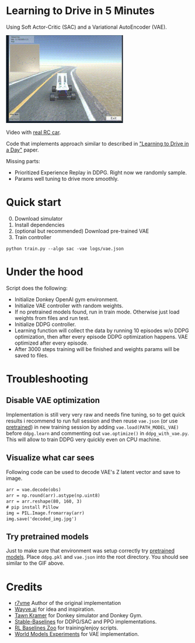 # Learning to Drive in 5 Minutes

Using Soft Actor-Critic (SAC) and a Variational AutoEncoder (VAE).


![result](content/example-after-3000-steps.gif)

Video with [real RC car](https://www.youtube.com/watch?v=6JUjDw9tfD4).

Code that implements approach similar to described in ["Learning to Drive in a Day"](https://arxiv.org/pdf/1807.00412.pdf) paper.

Missing parts:
- Prioritized Experience Replay in DDPG. Right now we randomly sample.
- Params well tuning to drive more smoothly.

# Quick start

0. Download simulator
1. Install dependencies
2. (optional but recommended) Download pre-trained VAE
3. Train controller

```
python train.py --algo sac -vae logs/vae.json
```

# Under the hood

Script does the following:
- Initialize Donkey OpenAI gym environment.
- Initialize VAE controller with random weights.
- If no pretrained models found, run in train mode. Otherwise just load weights from files and run test.
- Initialize DDPG controller.
- Learning function will collect the data by running 10 episodes w/o DDPG optimization, then after every episode DDPG optimization happens. VAE optimized after every episode.
- After 3000 steps training will be finished and weights params will be saved to files.

# Troubleshooting

## Disable VAE optimization

Implementation is still very very raw and needs fine tuning, so to get quick results i recommend to run full session and then reuse `vae.json` (or use [pretrained](https://drive.google.com/open?id=16WYkH7goKnJM52ke1KAzs5vozGiuKPqu)) in new training session by adding `vae.load(PATH_MODEL_VAE)` before `ddpg.learn` and commenting out `vae.optimize()` in `ddpg_with_vae.py`. This will allow to train DDPG very quickly even on CPU machine.

## Visualize what car sees

Following code can be used to decode VAE's Z latent vector and save to image.

```
arr = vae.decode(obs)
arr = np.round(arr).astype(np.uint8)
arr = arr.reshape(80, 160, 3)
# pip install Pillow
img = PIL.Image.fromarray(arr)
img.save('decoded_img.jpg')
```

## Try pretrained models

Just to make sure that environment was setup correctly try [pretrained models](https://drive.google.com/open?id=16WYkH7goKnJM52ke1KAzs5vozGiuKPqu). Place `ddpg.pkl` and `vae.json` into the root directory. You should see similar to the GIF above.

# Credits

- [r7vme](https://github.com/r7vme/learning-to-drive-in-a-day) Author of the original implementation
- [Wayve.ai](https://wayve.ai) for idea and inspiration.
- [Tawn Kramer](https://github.com/tawnkramer) for Donkey simulator and Donkey Gym.
- [Stable-Baselines](https://github.com/hill-a/stable-baselines) for DDPG/SAC and PPO implementations.
- [RL Baselines Zoo](https://github.com/araffin/rl-baselines-zoo) for training/enjoy scripts.
- [World Models Experiments](https://github.com/hardmaru/WorldModelsExperiments) for VAE implementation.
